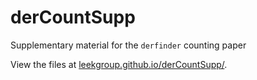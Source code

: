 # derCountSupp

Supplementary material for the `derfinder` counting paper

View the files at [leekgroup.github.io/derCountSupp/](http://leekgroup.github.io/derCountSupp/).
